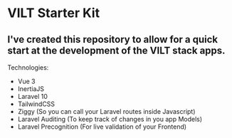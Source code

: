 # VILT Starter Kit

## I've created this repository to allow for a quick start at the development of the VILT stack apps.

Technologies:

- Vue 3
- InertiaJS
- Laravel 10
- TailwindCSS
- Ziggy (So you can call your Laravel routes inside Javascript)
- Laravel Auditing (To keep track of changes in you app Models)
- Laravel Precognition (For live validation of your Frontend)
